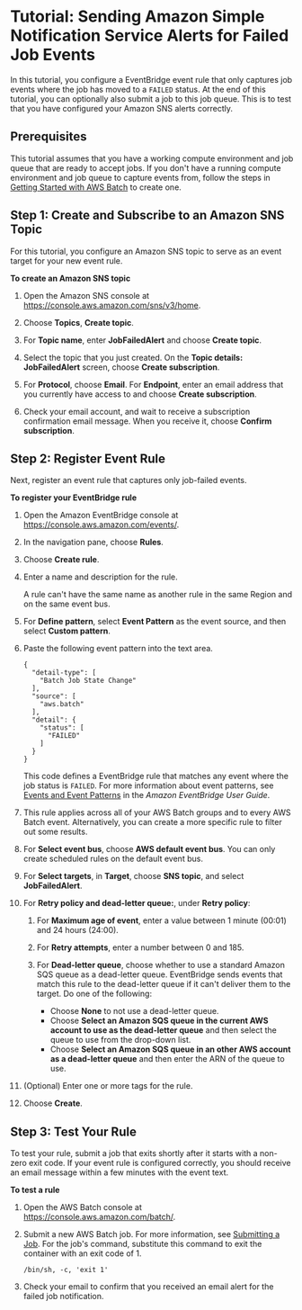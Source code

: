 # Tutorial: Sending Amazon Simple Notification Service Alerts for Failed Job Events<a name="batch_sns_tutorial"></a>

In this tutorial, you configure a EventBridge event rule that only captures job events where the job has moved to a `FAILED` status\. At the end of this tutorial, you can optionally also submit a job to this job queue\. This is to test that you have configured your Amazon SNS alerts correctly\.

## Prerequisites<a name="batch_sns_prereq"></a>

This tutorial assumes that you have a working compute environment and job queue that are ready to accept jobs\. If you don't have a running compute environment and job queue to capture events from, follow the steps in [Getting Started with AWS Batch](Batch_GetStarted.md) to create one\. 

## Step 1: Create and Subscribe to an Amazon SNS Topic<a name="batch_sns_create_topic"></a>

 For this tutorial, you configure an Amazon SNS topic to serve as an event target for your new event rule\. 

**To create an Amazon SNS topic**

1. Open the Amazon SNS console at [https://console\.aws\.amazon\.com/sns/v3/home](https://console.aws.amazon.com/sns/v3/home)\.

1. Choose **Topics**, **Create topic**\.

1. For **Topic name**, enter **JobFailedAlert** and choose **Create topic**\.

1. Select the topic that you just created\. On the **Topic details: JobFailedAlert** screen, choose **Create subscription**\. 

1. For **Protocol**, choose **Email**\. For **Endpoint**, enter an email address that you currently have access to and choose **Create subscription**\. 

1.  Check your email account, and wait to receive a subscription confirmation email message\. When you receive it, choose **Confirm subscription**\. 

## Step 2: Register Event Rule<a name="batch_sns_reg_rule"></a>

 Next, register an event rule that captures only job\-failed events\. 

**To register your EventBridge rule**

1. Open the Amazon EventBridge console at [https://console\.aws\.amazon\.com/events/](https://console.aws.amazon.com/events/)\.

1. In the navigation pane, choose **Rules**\.

1. Choose **Create rule**\.

1. Enter a name and description for the rule\.

   A rule can't have the same name as another rule in the same Region and on the same event bus\.

1. For **Define pattern**, select **Event Pattern** as the event source, and then select **Custom pattern**\. 

1. Paste the following event pattern into the text area\.

   ```
   {
     "detail-type": [
       "Batch Job State Change"
     ],
     "source": [
       "aws.batch"
     ],
     "detail": {
       "status": [
         "FAILED"
       ]
     }
   }
   ```

   This code defines a EventBridge rule that matches any event where the job status is `FAILED`\. For more information about event patterns, see [Events and Event Patterns](https://docs.aws.amazon.com/eventbridge/latest/userguide/eb-events.html) in the *Amazon EventBridge User Guide*\.

1. This rule applies across all of your AWS Batch groups and to every AWS Batch event\. Alternatively, you can create a more specific rule to filter out some results\.

1. For **Select event bus**, choose **AWS default event bus**\. You can only create scheduled rules on the default event bus\.

1. For **Select targets**, in **Target**, choose **SNS topic**, and select **JobFailedAlert**\.

1. For **Retry policy and dead\-letter queue:**, under **Retry policy**:

   1. For **Maximum age of event**, enter a value between 1 minute \(00:01\) and 24 hours \(24:00\)\.

   1. For **Retry attempts**, enter a number between 0 and 185\.

   1. For **Dead\-letter queue**, choose whether to use a standard Amazon SQS queue as a dead\-letter queue\. EventBridge sends events that match this rule to the dead\-letter queue if it can't deliver them to the target\. Do one of the following:
      + Choose **None** to not use a dead\-letter queue\.
      + Choose **Select an Amazon SQS queue in the current AWS account to use as the dead\-letter queue** and then select the queue to use from the drop\-down list\.
      + Choose **Select an Amazon SQS queue in an other AWS account as a dead\-letter queue** and then enter the ARN of the queue to use\.

1. \(Optional\) Enter one or more tags for the rule\.

1. Choose **Create**\.

## Step 3: Test Your Rule<a name="batch_sns_test_rule"></a>

 To test your rule, submit a job that exits shortly after it starts with a non\-zero exit code\. If your event rule is configured correctly, you should receive an email message within a few minutes with the event text\. 

**To test a rule**

1. Open the AWS Batch console at [https://console\.aws\.amazon\.com/batch/](https://console.aws.amazon.com/batch/)\.

1. Submit a new AWS Batch job\. For more information, see [Submitting a Job](submit_job.md)\. For the job's command, substitute this command to exit the container with an exit code of 1\.

   ```
   /bin/sh, -c, 'exit 1'
   ```

1. Check your email to confirm that you received an email alert for the failed job notification\.